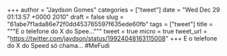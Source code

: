 
+++
author = "Jaydson Gomes"
categories = ["tweet"]
date = "Wed Dec 29 01:13:57 +0000 2010"
draft = false
slug = "61abe7f1ada86e72f0dd453765597f635ede60fb"
tags = ["tweet"]
title = """E o telefone do X do Spee..."""
tweet = true
micro = true
tweet_url = "https://twitter.com/jaydson/status/19924048163115008"
+++
E o telefone do X do Speed só chama... #MeFudi

